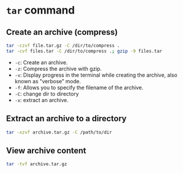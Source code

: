 # `tar` command

## Create an archive (compress)

```sh
tar -czvf file.tar.gz -C /dir/to/compress .
tar -cvf files.tar -C /dir/to/compress .; gzip -9 files.tar
```

- `-c`: Create an archive.
- `-z`: Compress the archive with gzip.
- `-v`: Display progress in the terminal while creating the archive, also known as "verbose” mode.
- `-f`: Allows you to specify the filename of the archive.
- `-C`: change dir to directory
- `-x`: extract an archive.


## Extract an archive to a directory

```sh
tar -xzvf archive.tar.gz -C /path/to/dir
```


## View archive content

```sh
tar -tvf archive.tar.gz
```